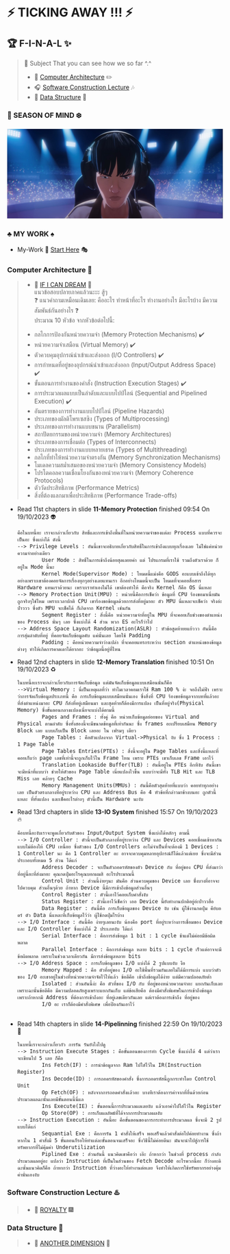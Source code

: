 # :zap: TICKING AWAY !!! :zap:

## :trophy: F-I-N-A-L :sparkles:

> :link: Subject That you can see how we so far ^.^
> * :book: [Computer Architecture](#computer-architecture-floppy_disk) :pencil2:
> * :headphones: [Software Construction Lecture](#software-construction-lecture-hotsprings) :notes:
> * :guitar: [Data Structure](#data-structure-open_file_folder) :microphone:

### :stars: SEASON OF MIND :snowflake:
![This is picture.](/Images/Inspiration_n_love/GODS.jpg "GODS!!!!!")

### :clubs: MY WORK :spades:
* My-Work :beginner: [Start Here](Art-Work/My_Beginner_work/) :performing_arts:

### Computer Architecture :floppy_disk:
> * :sunrise_over_mountains: [IF I CAN DREAM](#zap-ticking-away--zap) :sunrise:
><br>แนวข้อสอบปลายภาคแล้วนะะะ สู้ๆ
><br>:question: แนวคำถามเหมือนเดิมเลย: คืออะไร ทำหน้าที่อะไร ทำงานอย่างไร มีอะไรบ้าง มีความสัมพันธ์กันอย่างไร :question:
><br>ประมาณ 10 หัวข้อ จากหัวข้อต่อไปนี้:
>- กลไกการป้องกันหน่วยความจำ (Memory Protection Mechanisms) :heavy_check_mark:
>- หน่วยความจำเสมือน (Virtual Memory) :heavy_check_mark:
>- ตัวควบคุมอุปกรณ์นำเข้าและส่งออก (I/O Controllers) :heavy_check_mark:
>- การกำหนดที่อยู่ของอุปกรณ์นำเข้าและส่งออก (Input/Output Address Space) :heavy_check_mark:
>- ขั้นตอนการทำงานของคำสั่ง (Instruction Execution Stages) :heavy_check_mark:
>- การประมวลผลแบบเป็นลำดับและแบบไปป์ไลน์ (Sequential and Pipelined Execution) :heavy_check_mark:
>- อันตรายของการทำงานแบบไปป์ไลน์ (Pipeline Hazards)
>- ประเภทของมัลติโพรเซสซิง (Types of Multiprocessing)
>- ประเภทของการทำงานแบบขนาน (Parallelism)
>- สถาปัตยกรรมของหน่วยความจำ (Memory Architectures)
>- ประเภทของการเชื่อมต่อ (Types of Interconnects)
>- ประเภทของการทำงานแบบหลายเธรด (Types of Multithreading)
>- กลไกที่ทำให้หน่วยความจำตรงกัน (Memory Synchronization Mechanisms)
>- โมเดลความสม่ำเสมอของหน่วยความจำ (Memory Consistency Models)
>- โปรโตคอลความเชื่อมโยงกันของหน่วยความจำ (Memory Coherence Protocols)
>- ตัววัดประสิทธิภาพ (Performance Metrics)
>- สิ่งที่ต้องแลกมาเพื่อประสิทธิภาพ (Performance Trade-offs)

* Read 11st chapters in slide **11-Memory Protection** finished 09:54 On 19/10/2023 :alien:
    ```
    คือในบทนี้อะ เราจะกล่าวเกี่ยวกับ สิทธิ์และการเข้าถึงพื้นที่ในหน่วยความจำของแต่ละ Process แบบที่ควรจะเป็นอะ ซึ่งแบ่งได้ ดังนี้
    --> Privilege Levels : อันนี้เขาจะอธิบายเกี่ยวกับสิทธิ์ในการเข้าถึงแบบทุกเรื่องเลย ไม่ใช่แค่หน่วยความจำอย่างเดียว
            User Mode : สิทธิ์ในการเข้าถึงน้อยสุดเลยยค่า แต่ โปรแกรมที่เราใช้ รวมถึงตัวเราด้วย ก็อยู่ใน Mode นี้นะ
            Kernel Mode(Supervisor Mode) : โหมดนี้แม่งคือ GODS อะแบบเข้าถึงได้ทุกอย่างเพราะเขาต้องคอยจัดการเรื่องทุกๆอย่างเลยแทนเรา อีกอย่างโหมดนี้จะเป็น โหมดที่จะคอยสื่อสาร Hardware แทนเราด้วยนะ เพราะเราทำเองไม่ได้ เขาต้องทำให้ คือจริง Kernel ก็คือ OS นี่แหละ
    --> Memory Protection Unit(MPU) : หน่วยนี้คือการเช็คว่า ข้อมูลที่ CPU ร้องขอมาเนี่ยมันถูกจริงๆใช่ไหม เพราะเวลาปกติ CPU เขาร้องขอข้อมูลด้วยการส่งที่อยู่มาอะ ตัว MPU นี่แหละจะเช็คว่า จริงอ่ะป่าววว ซึ่งตัว MPU จะเช็คได้ ก็เกิดจาก Kernel เช่นกัน
            Segment Register : สิ่งนี้คือ หน่วยความจำที่อยู่ใน MPU ที่จะคอยเก็บช่วงของตำแหน่งของ Process นั่นๆ เลย ซึ่งแบ่งได้ 4 ส่วน พวก ES อะไรก็ว่าไป
    --> Address Space Layout Randomization(ASLR) : หัวข้อสูดท้ายยแย้ววว อันนี้คือ การสุ่มลำดับที่อยู่ ที่คอยจัดเก็บข้อมูลคับ แค่นั้นเลย โดยใช้ Padding 
            Padding : คือหน่วยความจำว่างเปล่า ที่จะคอยแทรกระหว่าง section ตำแหน่งของข้อมูลต่างๆ ทำให้เกิดการคาดเดาได้ยากอะ ว่าข้อมูลนี้อยู่ที่ไหน
    ```
* Read 12nd chapters in slide **12-Memory Translation** finished 10:51 On 19/10/2023 :recycle:
    ```
    ในบทนี้อะเราจะกล่าวเกี่ยวกับการจัดเก็บข้อมูล แต่มันจัดเก็บข้อมูลแบบเสมือนนั่นก็คือ
    -->Virtual Memory : นี่เป็นเหตุผลที่ว่า ทำไมเวลาคอมเราใช้ Ram 100 % ง่ะ จอถึงไม่ฟ้า เพราะว่าการจัดเก็บข้อมูลประเภทนี้ คือ การเก็บข้อมูลแบบเสมือนนั่นเอง ซึ่งสิ่งที่ CPU ร้องขอข้อมูลจากบทที่แล้วอะ ที่ส่งตำแหน่งมาอะ CPU ก็ส่งที่อยู่เสมือนมา และสุดท้ายก็ต้องมีการแปลง เป็นที่อยู่จริง(Physical Memory) ซึ่งขั้นตอนกลางแปลงเนี่ยจะแบ่งได้ตามนี้
            Pages and Frames : ทั้งคู่ คือ หน่วยเก็บข้อมูลย่อยของ Virtual and Physical ตามลำดับ ซึ่งทั้งสองนี้จะมีขนาดข้อมูลที่เท่ากันนะ ซึ่ง frames อะเปรียบเสมือน Memory Block เลย แบบเก็บเป็น Block เลยอะ ใน เฟรมๆ เดียว
            Page Tables : คือตัวแปลงจาก Virtual->Physical งับ ซึ่ง 1 Process : 1 Page Table
            Page Tables Entries(PTEs) : สิ่งนี้จะอยู่ใน Page Tables และสิ่งนี้แหละที่คอยเก็บว่า page เลขที่เท่านี้จะถูกเก็บไว้ใน Frame ไหน เพราะ PTEs เขาเก็บเลข Frame เอาไว้
            Translation Lookaside Buffer(TLB) : อันนี้อยู่ใน PTEs อีกทีงับ อันนี้เขาจะมีหน้าที่แบบว่า ช่วยให้ตัวของ Page Table เนี่ยแปลงไวขึ้น แบบว่าจะมึทั้ง TLB Hit และ TLB Miss เลย คล้ายๆ Cache
            Memory Management Units(MMUs) : อันนี้คือตัวสุดท้ายที่แบบว่า คอยทำทุกอย่างเลย เป็นตัวตรงกลางที่อยู่ระหว่าง CPU และ Address Bus คือ 4 หัวข้อที่กล่าวมาข้างบนอะ ถูกตัวนี้แหละ ที่ทั้งแปลง และเช็คอะไรต่างๆ ตัวนี้เป็น Hardware นะงับ
    ```
* Read 13rd chapters in slide **13-IO System** finished 15:57 On 19/10/2023 :fire:
    ```
    คือบทนี้อะงับเราจะพูดเกี่ยวกับตัวของ Input/Output System ซึ่งแบ่งได้หลักๆ ตามนี้
    --> I/O Controller : ตัวนี้จะเป็นตัวกลางที่อยู่ระหว่าง CPU และ Devices คอยเชื่อมเข้าหากัน แบบไม่ต้องให้ CPU เหนื่อย ซึ่งตัวของ I/O Controllers อะไม่จำเป็นที่จะต้องมี 1 Devices : 1 Controller นะ คือ 1 Controller อะ อาจจะควบคุมหลายอุปกรณ์ก็ได้แล้วแต่เยย ซึ่งจะมีส่วนประกอบทั้งหมด 5 ส่วน ได้แก่
            Address Decoder : จะเป็นตัวถอดรหัสของตัว Device กับ ที่อยู่ของ CPU ที่ส่งมาว่า ที่อยู่นี้อะที่ส่งมาอะ คุณกดปุ่มอะไรคุณบอกผมสิ อะไรประมาณนี้
            Control Unit : ส่วนนี้ง่ายๆนะ มันคือ ส่วนควบคุมของ Device เลย ซึ่่งบางที่อาจจะไปควบคุม ส่วนอื่นๆด้วย ถ้าหาก Device นี้มีการเข้าถึงข้อมูลส่วนอื่นๆ
            Control Register : ตัวนี้เอาไว้คอยเก็บคำสั่งงับ
            Status Register : ตัวนี้เอาไว้เช็คว่า เออ Device นี้ยังทำงานปกติอยู่อ่ะป่าววฮื่อ
            Data Register : อันนี้คือ การเก็บข้อมูลของ Device งับ เช่น ผู้ใช้งานกดปุ่ม คีย์บอดร์ ตัว Data นี่แหละที่เก็บข้อมูลไว้ว่า ผู้ใช้กดปุ่มไรบ้าง
    --> I/O Interface : อันนี้คือ ง่ายๆเลยนะงับ น้องคือ port ที่อยู่ระหว่างการเชื่อมของ Device และ I/O Controller ซึ่งแบ่งได้ 2 ประเภทงับ ได้แก่
            Serial Interface : คือการส่งข้อมูล 1 bit : 1 cycle ช้าแต่ไม่ค่อยมีข้อผิดพลาด
            Parallel Interface : คือการส่งข้อมูล หลาย bits : 1 cycle เร็วแต่อาจจะมีข้อผิดพลาด เพราะในช่วงเวลาเดียวกัน มีการส่งข้อมูลหลาย bits
    --> I/O Address Space : การเก็บข้อมูลของ I/O แบ่งได้ 2 รูปแบบงับ งือ
            Memory Mapped : คือ ตัวที่อยู่ของ I/O อะใช้พื้นที่รวมกันเลยไม่ได้มีการแบ่ง แบบว่าตัวของ I/O อะเขาอยู่ในช่วงที่หน่วยความจำจัดไว้ให้แล้ว ข้อดีคือ เข้าถึงข้อมูลได้ง่าย แต่มีความปลอดภัยต่ำ
            Isolated : ส่วนอันนี้ง่ะ คือ ตัวที่ของ I/O กับ ที่อยู่ของหน่วยความจำอะ แยกกันเก็บเลย เพราะฉะนั้นข้อดีคือ มีความปลอดภัยสูงเพราะแยกกันเก็บ แต่ข้อเสียคือ ต้องมีคำสั่งพิเศษในการเข้าถึงข้อมูล เพราะถ้าหากมี Address ที่ต้องการเข้าถึงอะ ที่อยู่เลขเดียวกันเลย แต่เราต้องการเข้าถึง ที่อยู่ของ 
            I/O อะ เราก็ต้องมีคำสั่งพิเศษ เพื่อป้องกันเอาไว้
        
    ```
* Read 14th chapters in slide **14-Pipelinning** finished 22:59 On 19/10/2023 :ramen:
    ```
    ในบทนี้เราจะกล่าวเกี่ยวกัว การรัน รันยังไงไปดู
    --> Instruction Execute Stages : คือขั้นตอนของการทำ Cycle ซึ่งแบ่งได้ 4 แต่ว่าเราจะเขียนไป 5 เลย ก็คือ
            Ins Fetch(IF) : การนำข้อมูลจาก Ram ไปใส่ไว้ใน IR(Instruction Register)
            Ins Decode(ID) : การถอดรหัสของคำสั่ง ซึ่งการถอดรหัสนี้ถูกกระทำโดย Control Unit
            Op Fetch(OF) : หลังจากการถอดคำสั่งแล้วอะ บางทีเราต้องการค่าจากที่อื่นด้วยก่อน ประมวลผลฉะนั้นเลยมีขั้นตอนนี้นี่แล
            Ins Execute(IE) : ขั้นตอนนี้การประมวลผลเลยงับ แล้วเอาค่าไปใส่ไว้ใน Register
            Op Store(OP) : การเก็บผลลัพธ์ที่ได้จากการประมวลผลงับ
    --> Instruction Execution : อันนี้อะ คือขั้นตอนของการกระทำการประมวลผล ซึ่งจะมี 2 รูปแบบได้แก่
            Sequantial Exe : คือการรัน 1 คำสั่งให้เสร็จ พอเสร็จแล้วคำสั่งต่อไปค่อยทำงาน ซึ่งถ้าหากใน 1 คำสั่งมี 5 ขั้นตอนก็รอให้ทำแต่ละขั้นตอนจนเสร็จอะ ซึ่งวิธีนี้ไม่ค่อยดีนะ มันจะนำไปสู่การใช้ทรัพยากรที่ไม่คุ้มค่า Underutilization
            Piplined Exe : ส่วนอันนี้ แนวคิดเขาคือว่า เอ๊ะ ถ้าหากว่า ในช่วงที่ process กำลังประมวลผลอยู่อะ แปลว่า Instruction ที่เป็นในส่วนของ Fetch Decode อะไรพวกนี้อะ ก็ว่างอะดิ ฉะนั้นแนวคิดก็คือ ถ้าหากว่า Instruction ที่ว่างอะให้ทำงานต่อเลย จึงทำให้เกิดการใช้ทรัพยากรอย่างคุ้มค่านั่นเองงับ
    ```

### Software Construction Lecture :hotsprings:
> * :izakaya_lantern: [ROYALTY](#zap-ticking-away--zap) :fireworks:


### Data Structure :open_file_folder:
> * :milky_way: [ANOTHER DIMENSION](#zap-ticking-away--zap) :dizzy:
